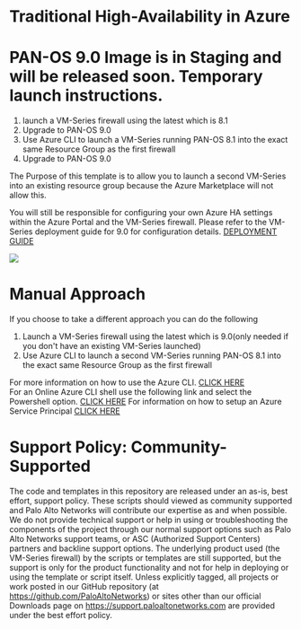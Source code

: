 # Traditional High-Availability in Azure 

# PAN-OS 9.0 Image is in Staging and will be released soon. Temporary launch instructions. 
1. launch a VM-Series firewall using the latest which is 8.1
2. Upgrade to PAN-OS 9.0
3. Use Azure CLI to launch a VM-Series running PAN-OS 8.1 into the exact same Resource Group as the first firewall
4. Upgrade to PAN-OS 9.0




The Purpose of this template is to allow you to launch a second VM-Series into an existing resource group because the Azure Marketplace will not allow this. 

You will still be responsible for configuring your own Azure HA settings within the Azure Portal and the VM-Series firewall. Please refer to the VM-Series deployment guide for 9.0 for configuration details. [DEPLOYMENT GUIDE](https://docs.paloaltonetworks.com/vm-series/9-0/vm-series-deployment/set-up-the-vm-series-firewall-on-azure/configure-activepassive-ha-for-vm-series-firewall-on-azure.html)


[<img src="http://azuredeploy.net/deploybutton.png"/>](https://portal.azure.com/#create/Microsoft.Template/uri/https%3A%2F%2Fraw.githubusercontent.com%2FPaloAltoNetworks%2FAzure-HA-Deployment%2Fmaster%2Fazuredeploy.json?token=AZoiWXZHIcxPcJG4iqbfyOUvHN1O8coUks5ahgGXwA%3D%3D)

# Manual Approach

If you choose to take a different approach you can do the following

1. Launch a VM-Series firewall using the latest which is 9.0(only needed if you don't have an existing VM-Series launched)
2. Use Azure CLI to launch a second VM-Series running PAN-OS 8.1 into the exact same Resource Group as the first firewall

For more information on how to use the Azure CLI. [CLICK HERE](https://docs.microsoft.com/en-us/cli/azure/?view=azure-cli-latest)  
For an Online Azure CLI shell use the following link and select the Powershell option. [CLICK HERE](https://shell.azure.com/)
For information on how to setup an Azure Service Principal [CLICK HERE](https://docs.microsoft.com/en-us/azure/active-directory/develop/howto-create-service-principal-portal)  


# Support Policy: Community-Supported
The code and templates in this repository are released under an as-is, best effort, support policy. These scripts should viewed as community supported and Palo Alto Networks will contribute our expertise as and when possible. We do not provide technical support or help in using or troubleshooting the components of the project through our normal support options such as Palo Alto Networks support teams, or ASC (Authorized Support Centers) partners and backline support options. The underlying product used (the VM-Series firewall) by the scripts or templates are still supported, but the support is only for the product functionality and not for help in deploying or using the template or script itself. Unless explicitly tagged, all projects or work posted in our GitHub repository (at https://github.com/PaloAltoNetworks) or sites other than our official Downloads page on https://support.paloaltonetworks.com are provided under the best effort policy.
